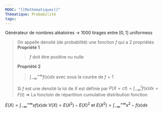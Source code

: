 ```yaml
---
MOOC: "[[Mathématiques]]"
Thématique: Probabilité
tags:
---
```

Générateur de nombres aléatoires
→ 1000 tirages entre $[0,1]$ uniformess

> On appelle densité (de probabilité) une fonction $f$ qui a 2 propriétés
> **Propriété 1**
> > $f$ doit être positive ou nulle
> 
> **Propriété 2**
> > $\int_{-\infty}^{+\infty}f(x)dx$ avec sous la courbe de $f = 1$
> 
> Si $f$ est une densité la loi de $X$ est définie par $P(X =c t)=\int_{-\infty}^tf(x)dx=F(t)$
> ⇒ La fonctoin de répartition cumulative distribution fonction
> 

$E(X) = \int_{-\infty}^{+\infty}xf(x)dx$ 
$V(X)=E(X^2)-E(X)^2$ et $E(X^2)=\int_{-\infty}^{+\infty}x^2-f(x)dx$ 